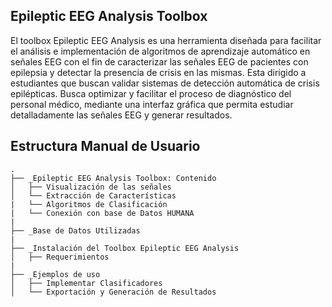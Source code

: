 ## Epileptic EEG Analysis Toolbox
El toolbox Epileptic EEG Analysis es una herramienta diseñada para facilitar el análisis e implementación de algoritmos de aprendizaje automático en señales EEG con el fin de caracterizar las señales EEG de pacientes con epilepsia y detectar la presencia de crisis en las mismas. Esta dirigido a estudiantes que buscan validar sistemas de detección automática de crisis epilépticas. Busca optimizar y facilitar el proceso de diagnóstico del personal médico, mediante una interfaz gráfica que permita estudiar detalladamente las señales EEG y generar resultados. 

## Estructura Manual de Usuario 
```
.
├── _Epileptic EEG Analysis Toolbox: Contenido
│   ├── Visualización de las señales
│   └── Extracción de Características
|   └── Algoritmos de Clasificación
|   └── Conexión con base de Datos HUMANA
|
├── _Base de Datos Utilizadas
|
├── _Instalación del Toolbox Epileptic EEG Analysis
│   ├── Requerimientos
|
├── _Ejemplos de uso
│   ├── Implementar Clasificadores
│   └── Exportación y Generación de Resultados
```




